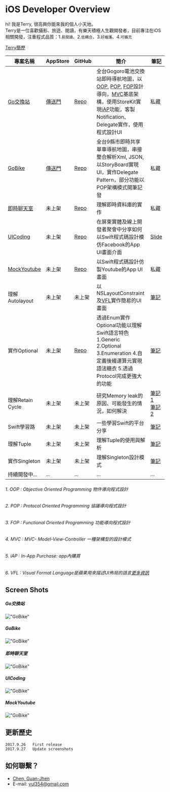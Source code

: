 
# iOS Developer Overview

hi! 我是Terry, 很高興你能來我的個人小天地。<br>
Terry是一位喜歡攝影、旅遊、閱讀，有樂天積極人生觀開發者，目前專注在iOS相關開發，注重程式品質：1.`易閱讀`、2.`低耦合`、3.`好維護`、4.`可擴充`<br>

[Terry簡歷](https://goo.gl/tmE5w5)

| 專案名稱| AppStore | GitHub | 簡介 | 筆記 |
| ------| ------- | ------ | ------ | ------ |
| [Go交換站](#Go交換站) | [傳送門](https://goo.gl/oT9ymK) | [Repo](https://goo.gl/t7BRz3) | 全台Gogoro電池交換站即時導航地圖，以[OOP](#1-oop--objective-oriented-programming-物件導向程式設計), [POP](#2-pop--protocol-oriented-programming-協議導向程式設計), [FOP](#3-fop--functional-oriented-programming-功能導向程式設計)設計導向，[MVC](#4-mvc--mvc--model-view-controller-一種架構型的設計模式)基底架構，使用StoreKit實現[iAP](#5-iap--in-app-purchase-app內購買)功能，客製 Notification、Delegate實作，使用程式設計UI | 私藏 |
| [GoBike](#gobike) | [傳送門](https://goo.gl/cqPrsf)| [Repo](https://goo.gl/sDVT3t) | 全台9縣市即時共享單車導航地圖，串接整合解析Xml, JSON, 以StoryBoard實現UI，實作Delegate Pattern，部分功能以POP架構模式開筆記發| 私藏 |
| [即時聊天室](#即時聊天室) | 未上架 | [Repo](https://goo.gl/QjQe8W) | 理解即時資料庫的實作 | 私藏 |
| [UICoding](#UICoding) | 未上架 | [Repo](https://goo.gl/nZqR2h) | 在屏東實體及線上開發者聚會中分享如何以Swift程式碼設計模仿Facebook的App UI畫面介面 | [Slide](https://goo.gl/1ZcGzc) |
| [MockYoutube](#MockYoutube) | 未上架 | [Repo](https://goo.gl/2dP8se) | 以Swift程式碼設計仿製Youtube的App UI畫面 | 私藏 |
| 理解 Autolayout | 未上架 | 未上架 | 以NSLayoutConstraint及[VFL](#6-vfl--visual-format-language是蘋果用來描述ui佈局的語言更多資訊)實作簡易的UI畫面| [筆記](https://goo.gl/8KgPEs) |
| 實作Optional | 未上架 | [Repo](https://goo.gl/4w53mS) | 透過Enum實作Optional功能以理解Swift語言特色<br> 1.Generic 2.Optional 3.Enumeration 4.自定義後綴運算元實現語法糖衣 5.透過Protocol完成更強大的功能 <br/> | [筆記](https://goo.gl/SW95Ys) |
| 理解Retain Cycle | 未上架 | 未上架 | 研究Memory leak的原因、可能發生的情況，如何解決 |  [筆記1](https://goo.gl/EFhV4k)   <br>[筆記2](https://goo.gl/oYJBWJ)<br/> |
| Swift學習路 | 未上架 | 未上架 | 一些學習Swift的平台分享 | [筆記](https://goo.gl/GwU5iH) |
| 理解Tuple | 未上架 | 未上架 | 理解Tuple的使用與解析 | [筆記](https://goo.gl/UPw2Ac) |
| 實作Singleton | 未上架 | 未上架 | 理解Singleton設計模式 | [筆記](https://goo.gl/EbQhQS) |
| 持續開發中... | ...| ... | ... | ... |



###### 1. OOP : Objective Oriented Programming 物件導向程式設計 
###### 2. POP : Protocol Oriented Programming 協議導向程式設計
###### 3. FOP : Functional Oriented Programming 功能導向程式設計
###### 4. MVC : MVC- Model-View-Controller 一種架構型的設計模式
###### 5. iAP : In-App Purchase: app內購買
###### 6. VFL : Visual Format Language是蘋果用來描述UI佈局的語言[更多資訊](https://goo.gl/UDCXNm)





## Screen Shots

##### Go交換站
!["GoBike"](/screenshots/GoBattery.jpg)
##### GoBike
!["GoBike"](/screenshots/Gobike.jpg)
##### 即時聊天室
!["GoBike"](/screenshots/chatroom.jpg)
##### UICoding
!["GoBike"](/screenshots/mockFacebookUI.png)
##### MockYoutube
!["GoBike"](/screenshots/mockYoutube.png)



## 更新歷史
	2017.9.26 	First release 
	2017.9.27 	Update screenshots

## 如何聯繫？

* [Chen, Guan-Jhen](https://goo.gl/USI7g5)
* E-mail: <vul354@gmail.com>

<!--### Acknowledgment
Thanks for Gogoro and OpenData platform
Thanks for -->


